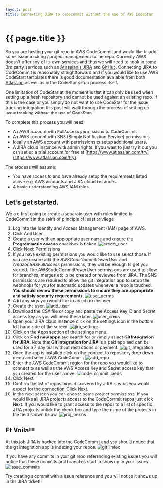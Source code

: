 ```yaml
---
layout: post
title: Connecting JIRA to codecommit without the use of AWS CodeStar
---
```


# {{ page.title }}

So you are hosting your git repo in AWS CodeCommit and would like to add some issue tracking / project management to the repo.  Currently AWS doesn't offer any of its own services and thus we will need to hook in some 3rd party services such as [Atlassian's JIRA](https://www.atlassian.com/software/jira) and [GitHub](https://github.com/).   Connecting JIRA to CodeCommit is reasonably straightforward and if you would like to use AWS CodeStart templates there is good documentation available from both [Atlassian](https://www.atlassian.com/blog/jira-software/jira-software-integrates-with-aws-codestar) as well as in the CodeStar setup process itself.

One limitation of CodeStar at the moment is that it can only be used when setting up a fresh repository and cannot be used against an existing repo.  If this is the case or you simply do not want to use CodeStar for the issue tracking integration this post will walk through the process of setting up issue tracking without the use of CodeStar.

To complete this process you will need:

* An AWS account with FullAccess permissions to CodeCommit
* An AWS account with SNS (Simple Notification Service) permissions
* Ideally an AWS account with permissions to setup additional users.
* A JIRA cloud instance with admin rights.  If you want to just try it out you can set up a trial account for free at [https://www.atlassian.com/try](https://www.atlassian.com/try).

The process will assume:

* You have access to and have already setup the requirements listed above e.g. AWS accounts and JIRA cloud instances.
* A basic understanding AWS IAM roles.

## Let's get started.

We are first going to create a separate user with roles limited to CodeCommit in the spirit of principle of least privilege.

1. Log into the Identify and Access Management (IAM) page of AWS.
2. Click Add User
3. Create a user with an appropriate user name and ensure the **Programmatic access** checkbox is ticked.
![create_user](/assets/create_user.png)
4. Click Next: Permissions
5. If you have existing permissions you would like to use select those.  If you are unsure add the *AWSCodeCommitPowerUser* and *AmazonSNSFullAccess* permissions, they will be enough to get you started.  The AWSCodeCommitPowerUser permissions are used to allow for branches, merges etc to be created or reviewed from JIRA.  The SNS permissions are required to allow the git integration app to setup the webhooks for you for automatic updates whenever a repo is touched.  **You should review these permissions to ensure they are appropriate and satisfy security requirements**.
![user_perms](/assets/user_perms.png)
6. Add any tags you would like to attach to the user.
7. Create the user.
![add_user](/assets/add_user.png)
8. Download the CSV file or copy and paste the Access Key ID and Secret access key as you will need these later.
![user_creds](/assets/user_creds.png)
9. Open your JIRA cloud instance click on the settings icon in the bottom left hand side of the screen.
![jira_settings](/assets/jira_settings.png)
10. Click on the Apps section of the settings menu.
11. Click on **Find new apps** and search for or simply select **Git Integration for JIRA**.  Note that **Git Integration for JIRA** is a paid app and can be used for a 7 day trial without restrictions or payment.
![git_integration](/assets/git_integration.png)
12. Once the app is installed click on the connect to repository drop down menu and select AWS CodeCommit
![add_repo](/assets/add_repo.png)
13. Enter the AWS CodeCommit region for the repo you would like to connect to as well as the AWS Access Key and Secret access key that you created for the user above.
![code_commit_creds](/assets/code_commit_creds.png)
14. Click Next.
15. Confirm the list of repositorys discovered by JIRA is what you would expect for the connection.  Click Next.
16. In the next screen you can choose some project permissions.  If you would like all JIRA projects access to the CodeCommit repos just click Next.  If you would like to grant access to the repos to a list of specific JIRA projects untick the check box and type the name of the projects in the field shown below.
![proj_perms](/assets/proj_perms.png)

## Et Voila!!!

At this job JIRA is hooked into the CodeCommit and you should notice that the git integration app is indexing your repos.
![git_index](/assets/git_index.png)

If you have any commits in your git repo referencing existing issues you will notice that these commits and branches start to show up in your issues.
![issue_commits](/assets/issue_commits.png)

Try creating a commit with a issue reference and you will notice it shows up in the JIRA ticket!!

